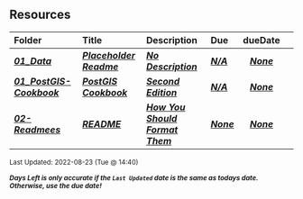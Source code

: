 ## Resources

| Folder | Title | Description | Due | dueDate |  |
|:------|:------|:------|:------|:-----:|-----|
| ***<a href="https://github.com/rugbyprof/5443-Spatial-DB/tree/master/Resources/01_Data">01_Data</a>*** | ***<a href="https://github.com/rugbyprof/5443-Spatial-DB/tree/master/Resources/01_Data"> Placeholder Readme </a>*** | ***<a href="https://github.com/rugbyprof/5443-Spatial-DB/tree/master/Resources/01_Data"> No Description</a>*** | ***<a href="https://github.com/rugbyprof/5443-Spatial-DB/tree/master/Resources/01_Data">N/A</a>*** | ***<a href="https://github.com/rugbyprof/5443-Spatial-DB/tree/master/Resources/01_Data">None</a>*** |  |
| ***<a href="https://github.com/rugbyprof/5443-Spatial-DB/tree/master/Resources/01_PostGIS-Cookbook">01_PostGIS-Cookbook</a>*** | ***<a href="https://github.com/rugbyprof/5443-Spatial-DB/tree/master/Resources/01_PostGIS-Cookbook"> PostGIS Cookbook </a>*** | ***<a href="https://github.com/rugbyprof/5443-Spatial-DB/tree/master/Resources/01_PostGIS-Cookbook"> Second Edition</a>*** | ***<a href="https://github.com/rugbyprof/5443-Spatial-DB/tree/master/Resources/01_PostGIS-Cookbook">N/A</a>*** | ***<a href="https://github.com/rugbyprof/5443-Spatial-DB/tree/master/Resources/01_PostGIS-Cookbook">None</a>*** |  |
| ***<a href="https://github.com/rugbyprof/5443-Spatial-DB/tree/master/Resources/02-Readmees">02-Readmees</a>*** | ***<a href="https://github.com/rugbyprof/5443-Spatial-DB/tree/master/Resources/02-Readmees"> README </a>*** | ***<a href="https://github.com/rugbyprof/5443-Spatial-DB/tree/master/Resources/02-Readmees"> How You Should Format Them</a>*** | ***<a href="https://github.com/rugbyprof/5443-Spatial-DB/tree/master/Resources/02-Readmees"> None</a>*** | ***<a href="https://github.com/rugbyprof/5443-Spatial-DB/tree/master/Resources/02-Readmees">None</a>*** |  |

<sup>Last Updated: 2022-08-23 (Tue @ 14:40)</sup> 

<sup>***Days Left is only accurate if the `Last Updated` date is the same as todays date. Otherwise, use the due date!***</sup> 